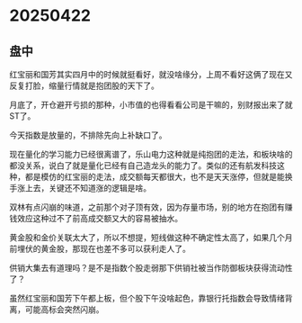 # 20250422

## 盘中

红宝丽和国芳其实四月中的时候就挺看好，就没啥缘分，上周不看好这俩了现在又反复打脸，缩量行情就是抱团股的天下了。

月底了，开仓避开亏损的那种，小市值的也得看看公司是干嘛的，别财报出来了就ST了。

今天指数是放量的，不排除先向上补缺口了。

现在量化的学习能力已经很离谱了，乐山电力这种就是纯抱团的走法，和板块啥的都没关系，说白了就是量化已经有自己造龙头的能力了。类似的还有航发科技这种，都是模仿的红宝丽的走法，成交额每天都很大，也不是天天涨停，但就是能换手涨上去，关键还不知道涨的逻辑是啥。

双林有点闪崩的味道，之前那个对子顶有效，因为存量市场，别的地方在抱团有赚钱效应这种过不了前高成交额又大的容易被抽水。

黄金股和金价关联太大了，所以不想提，短线做这种不确定性太高了，如果几个月前埋伏的黄金股，那现在也差不多可以获利走人了。

供销大集去有道理吗？是不是指数个股走弱那下供销社被当作防御板块获得流动性了？

虽然红宝丽和国芳下午都上板，但个股下午没啥起色，靠银行托指数会导致情绪背离，可能高标会突然闪崩。
